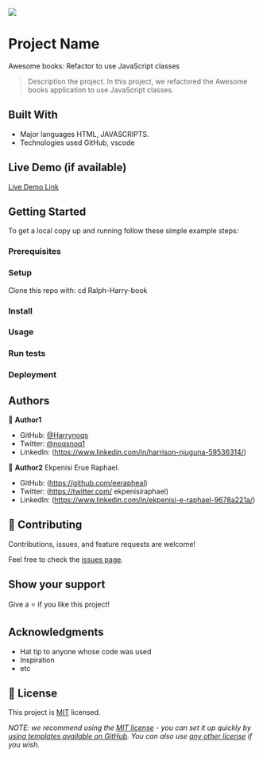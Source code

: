 ![](https://img.shields.io/badge/Microverse-blueviolet)

# Project Name
Awesome books: Refactor to use JavaScript classes

> Description the project.
In this project, we refactored the Awesome books application to use JavaScript classes.


## Built With

- Major languages
HTML, JAVASCRIPTS.
- Technologies used
GitHub, vscode

## Live Demo (if available)

[Live Demo Link](https://livedemo.com)


## Getting Started

To get a local copy up and running follow these simple example steps:


### Prerequisites

### Setup
Clone this repo with:
cd Ralph-Harry-book
### Install

### Usage

### Run tests

### Deployment



## Authors

👤 **Author1**

- GitHub: [@Harrynoqs](https://github.com/githubhandle)
- Twitter: [@noqsnoq1](https://twitter.com/twitterhandle)
- LinkedIn: (https://www.linkedin.com/in/harrison-njuguna-59536314/)

👤 **Author2**
 Ekpenisi Erue Raphael.

- GitHub: (https://github.com/eerapheal) 
- Twitter: (https://twitter.com/ ekpenisiraphael) 
- LinkedIn: (https://www.linkedin.com/in/ekpenisi-e-raphael-9678a221a/)

## 🤝 Contributing

Contributions, issues, and feature requests are welcome!

Feel free to check the [issues page](../../issues/).

## Show your support

Give a ⭐️ if you like this project!

## Acknowledgments

- Hat tip to anyone whose code was used
- Inspiration
- etc

## 📝 License

This project is [MIT](./LICENSE) licensed.

_NOTE: we recommend using the [MIT license](https://choosealicense.com/licenses/mit/) - you can set it up quickly by [using templates available on GitHub](https://docs.github.com/en/communities/setting-up-your-project-for-healthy-contributions/adding-a-license-to-a-repository). You can also use [any other license](https://choosealicense.com/licenses/) if you wish._
